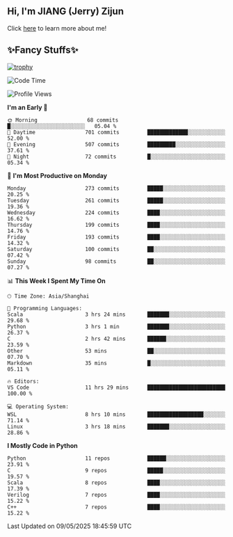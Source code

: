 ## Hi, I'm JIANG (Jerry) Zijun

Click [here](https://jzjerry.github.io/about/) to learn more about me!

## ✨Fancy Stuffs✨
[![trophy](https://github-profile-trophy.vercel.app/?username=jzjerry&theme=onedark)](https://github.com/ryo-ma/github-profile-trophy)
<!--START_SECTION:waka-->
![Code Time](http://img.shields.io/badge/Code%20Time-1%2C272%20hrs%2054%20mins-blue)

![Profile Views](http://img.shields.io/badge/Profile%20Views-0-blue)

**I'm an Early 🐤** 

```text
🌞 Morning                68 commits          █░░░░░░░░░░░░░░░░░░░░░░░░   05.04 % 
🌆 Daytime                701 commits         █████████████░░░░░░░░░░░░   52.00 % 
🌃 Evening                507 commits         █████████░░░░░░░░░░░░░░░░   37.61 % 
🌙 Night                  72 commits          █░░░░░░░░░░░░░░░░░░░░░░░░   05.34 % 
```
📅 **I'm Most Productive on Monday** 

```text
Monday                   273 commits         █████░░░░░░░░░░░░░░░░░░░░   20.25 % 
Tuesday                  261 commits         █████░░░░░░░░░░░░░░░░░░░░   19.36 % 
Wednesday                224 commits         ████░░░░░░░░░░░░░░░░░░░░░   16.62 % 
Thursday                 199 commits         ████░░░░░░░░░░░░░░░░░░░░░   14.76 % 
Friday                   193 commits         ████░░░░░░░░░░░░░░░░░░░░░   14.32 % 
Saturday                 100 commits         ██░░░░░░░░░░░░░░░░░░░░░░░   07.42 % 
Sunday                   98 commits          ██░░░░░░░░░░░░░░░░░░░░░░░   07.27 % 
```


📊 **This Week I Spent My Time On** 

```text
🕑︎ Time Zone: Asia/Shanghai

💬 Programming Languages: 
Scala                    3 hrs 24 mins       ███████░░░░░░░░░░░░░░░░░░   29.68 % 
Python                   3 hrs 1 min         ███████░░░░░░░░░░░░░░░░░░   26.37 % 
C                        2 hrs 42 mins       ██████░░░░░░░░░░░░░░░░░░░   23.59 % 
Other                    53 mins             ██░░░░░░░░░░░░░░░░░░░░░░░   07.70 % 
Markdown                 35 mins             █░░░░░░░░░░░░░░░░░░░░░░░░   05.11 % 

🔥 Editors: 
VS Code                  11 hrs 29 mins      █████████████████████████   100.00 % 

💻 Operating System: 
WSL                      8 hrs 10 mins       ██████████████████░░░░░░░   71.14 % 
Linux                    3 hrs 18 mins       ███████░░░░░░░░░░░░░░░░░░   28.86 % 
```

**I Mostly Code in Python** 

```text
Python                   11 repos            ██████░░░░░░░░░░░░░░░░░░░   23.91 % 
C                        9 repos             █████░░░░░░░░░░░░░░░░░░░░   19.57 % 
Scala                    8 repos             ████░░░░░░░░░░░░░░░░░░░░░   17.39 % 
Verilog                  7 repos             ████░░░░░░░░░░░░░░░░░░░░░   15.22 % 
C++                      7 repos             ████░░░░░░░░░░░░░░░░░░░░░   15.22 % 
```




 Last Updated on 09/05/2025 18:45:59 UTC
<!--END_SECTION:waka-->
